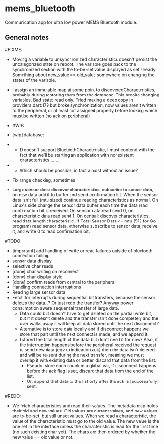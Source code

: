 # mems_bluetooth

Communication app for ultra low power MEMS Bluetooth module.

## General notes

#FIXME:
* Moving a variable to unsynchronized characteristics doesn't persist the uncategorized state on reboot. The variable goes back to the synchronized section with the to-be-set value displayed as set already. Something about new_value == old_value somewhere on changing the states of the variable.
* I assign an immutable map at some point to discoveredCharacteristics, probably during restoring them from the database. This breaks changing variables. Bad state: read only. Tried making a deep copy in providers.dart:179 but broke synchronization, now values aren't written to the peripheral, or at least not assigned properly before looking which must be written (no ack on peripheral)

* #WIP:
* [wip] database:
* * D doesn't support BluetoothCharacteristic, I must contend with the fact that we'll be starting an application with nonexistent characteristics.......
* * Which should be possible, in fact almost without an issue?
* Fix range checking, sometimes 
* Large sensor data: discover characteristics, subscribe to sensor data, on new data add it to buffer and send confirmation bit. When the sensor data isn't full (mtu sized) continue reading characteristics as normal. On Linux's side change the sensor data buffer each time the data read confirmation bit is received. On sensor data read send 0, on characteristic data read send 1. On central: discover characteristics, read data length characteristic. If Total Sensor Data <= mtu (512 for Go program) read sensor data, otherwise subscribe to sensor data, receive it, and write 0 to read confirmation bit.

#TODO:
* [important] add handling of write or read failures outside of bluetooth connection failing.
* sensor data display
* selective char reads
* [done] char writing on reconnect
* [done] char display style
* [done] confirm reads from central to the peripheral
* Handling connection interruptions
* Reading large sensor data
* Fetch for interrupts during sequential bit transfers, because the sensor deletes the data...? Or just redo the transfer? Anyway power consumption aware sequential transfer of large data.
    * Data could but doesn't have to get deleted on the partial write bit, but if it doesn't delete and the transfer isn't done completely and the user walks away it will keep all data stored until the next disconnect?
    * Alternative is to store data locally and if disconnect happens we store that part until the next connect is made, and we append it.
    * I stored the total length of the data but don't need it for now? Also, if the interruption happens before the peripheral received the request to send new data (eqv to indication ack) then the data isn't deleted and will be re-sent during the next transfer, meaning we must overlap it with existing data or better, discard that data from the list.
      * Pseudo: store each chunk in a global var, if disconnect happens before the ack flag is set, discard that data from the end of the list.
      * Or, append that data to the list only after the ack is [successfully] sent.

#REDO:
* We fetch characteristics and read their values. The metadata map holds their old and new values. Old values are current values, and new values are to-be-set, but still unset values. When we read a characteristic, the value of the characteristic must go to the old value. The new value is the one set in the interface unless the characteristic is read for the first time (no such existing char yet). The chars are then ordered by whether the new value == old value or not.